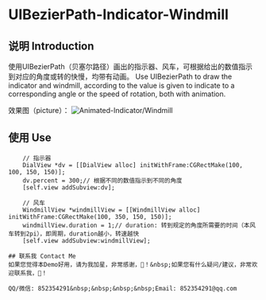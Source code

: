 # UIBezierPath-Indicator-Windmill
## 说明 Introduction
使用UIBezierPath（贝塞尔路径）画出的指示器、风车，可根据给出的数值指示到对应的角度或转的快慢，均带有动画。
Use UIBezierPath to draw the indicator and windmill, according to the value is given to indicate to a corresponding angle or the speed of rotation, both with animation.

效果图（picture）：
![](https://github.com/zhongfenglee/UIBezierPath-Indicator-Windmill/blob/master/Screenshot/Animated-Indicator:Windmill.png?raw=true "Animated-Indicator/Windmill")


## 使用 Use
```    
    // 指示器
    DialView *dv = [[DialView alloc] initWithFrame:CGRectMake(100, 100, 150, 150)];
    dv.percent = 300;// 根据不同的数值指示到不同的角度
    [self.view addSubview:dv];
    
    // 风车
    WindmillView *windmillView = [[WindmillView alloc] initWithFrame:CGRectMake(100, 350, 150, 150)];
    windmillView.duration = 1;// duration: 转到规定的角度所需要的时间（本风车转到2pi），即周期，duration越小，转速越快
    [self.view addSubview:windmillView];

## 联系我 Contact Me
如果您觉得本Demo好用，请为我加星，非常感谢，🙏！&nbsp;如果您有什么疑问/建议，非常欢迎联系我，🙏！

QQ/微信: 852354291&nbsp;&nbsp;&nbsp;&nbsp;Email: 852354291@qq.com

